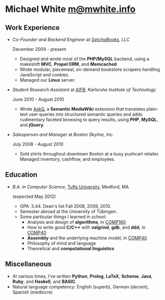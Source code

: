 Michael White <m@mwhite.info>
=============================

Work Experience
---------------

*   *Co-Founder and Backend Engineer* at *[GetchaBooks][], LLC*

    December 2009 - present
    
    -   Designed and wrote most of the **PHP/MySQL** backend, using a makeshift **MVC**, **Propel ORM**,
        and **Memcached**.
    -   Wrote modular, piecemeal, on-demand bookstore scrapers handling JavaScript and cookies.
    -   Managed our **Linux** server.

*   *Student Research Assistant* at *[AIFB][], Karlsruhe Institute of Technology*

    June 2010 - August 2010
    
    -   Wrote [AskQ][], a **Semantic MediaWiki** extension that translates plain-text user queries 
        into structured semantic queries and adds rudimentary faceted browsing to query results,
        using **PHP**, **MySQL**, and **jQuery**.

*   *Salesperson and Manager* at *Boston Skyline, Inc.*

    July 2008 - August 2010
    
    -   Sold shirts throughout downtown Boston at a busy pushcart retailer.  Managed inventory,
        cashflow, and employees.

Education
---------

*   *B.A. in Computer Science*, [Tufts University][], Medford, MA

    (expected May 2012)

    -   GPA: 3.44.  Dean's list Fall 2008, 2009, 2010.
    -   Semester abroad at the University of Tübingen.
    -   Some particular things I learned in school:
        *   Analysis and design of **algorithms**, in [COMP160][]
        *   How to write good **C/C++** with **valgrind**, **gdb**, and **ddd**, in [COMP40][]
        *   **Assembly** and the underlying machine model, in [COMP40][] 
        *   Philosophy of mind and language
        *   Theoretical and **computational linguistics**

Miscellaneous
-------------

*   At various times, I've written **Python**, **Prolog**, **LaTeX**, **Scheme**,
    **Java**, **Ruby**, and **Haskell**, and **BASIC**.
*   Natural language competency: English (superb), German (decent), Spanish (mediocre)
    
 [Getchabooks]: http://getchabooks.com
 [AIFB]: http://www.aifb.kit.edu
 [AskQ]: http://www.mediawiki.org/wiki/Extension:AskQ
 [Tufts University]: http://www.cs.tufts.edu
 [COMP160]: http://www.cs.tufts.edu/courses/description/fall2009/COMP/160-01
 [COMP40]: http://www.cs.tufts.edu/courses/description/fall2010/COMP/40-01
